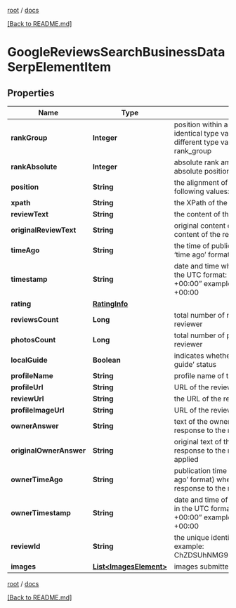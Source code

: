 [root](./../ "root") / [docs](./ "docs")

[[Back to README.md]](./../README.md "[Back to README.md]")

# GoogleReviewsSearchBusinessDataSerpElementItem

## Properties

| Name | Type | Description | Notes |
|------------ | ------------- | ------------- | -------------|
|**rankGroup** | **Integer** | position within a group of elements with identical type values positions of elements with different type values are omitted from rank_group |  [optional] |
|**rankAbsolute** | **Integer** | absolute rank among all the listed reviews absolute position among all reviews on the list |  [optional] |
|**position** | **String** | the alignment of the review in SERP can take the following values: right |  [optional] |
|**xpath** | **String** | the XPath of the review |  [optional] |
|**reviewText** | **String** | the content of the review |  [optional] |
|**originalReviewText** | **String** | original content of the review the original content of the review, no auto-translate applied |  [optional] |
|**timeAgo** | **String** | the time of publication indicates the time (in the ‘time ago’ format) when the review was listed |  [optional] |
|**timestamp** | **String** | date and time when a review was published in the UTC format: “yyyy-mm-dd hh-mm-ss +00:00” example: 2019-11-15 12:57:46 +00:00 |  [optional] |
|**rating** | [**RatingInfo**](RatingInfo.md) |  |  [optional] |
|**reviewsCount** | **Long** | total number of reviews submitted by the reviewer |  [optional] |
|**photosCount** | **Long** | total number of photos submitted by the reviewer |  [optional] |
|**localGuide** | **Boolean** | indicates whether the reviewer has a ‘local guide’ status |  [optional] |
|**profileName** | **String** | profile name of the reviewer |  [optional] |
|**profileUrl** | **String** | URL of the reviewer’s profile |  [optional] |
|**reviewUrl** | **String** | the URL of the review |  [optional] |
|**profileImageUrl** | **String** | URL of the reviewer’s profile image |  [optional] |
|**ownerAnswer** | **String** | text of the owner’s response the owner’s response to the review |  [optional] |
|**originalOwnerAnswer** | **String** | original text of the owner’s response the original response to the review, no auto-translate applied |  [optional] |
|**ownerTimeAgo** | **String** | publication time indicates the time (in the ‘time ago’ format) when the owner submitted the response to the review |  [optional] |
|**ownerTimestamp** | **String** | date and time of the owner’s reply to the review in the UTC format: “yyyy-mm-dd hh-mm-ss +00:00” example: 2019-11-15 12:57:46 +00:00 |  [optional] |
|**reviewId** | **String** | the unique identifier of a review on Google example: ChZDSUhNMG9nS0VJQ0FnSUMxbHFyMFlnEAE |  [optional] |
|**images** | [**List&lt;ImagesElement&gt;**](ImagesElement.md) | images submitted by the reviewer |  [optional] |

[root](./../ "root") / [docs](./ "docs")

[[Back to README.md]](./../README.md "[Back to README.md]")